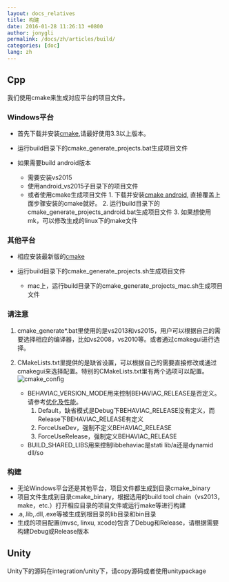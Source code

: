 ```yaml
---
layout: docs_relatives
title: 构建
date: 2016-01-28 11:26:13 +0800
author: jonygli
permalink: /docs/zh/articles/build/
categories: [doc]
lang: zh
---
```


## Cpp
我们使用cmake来生成对应平台的项目文件。

### Windows平台
 * 首先下载并安装[cmake](https://cmake.org/download/),请最好使用3.3以上版本。
 * 运行build目录下的cmake_generate_projects.bat生成项目文件
 * 如果需要build android版本

    - 需要安装vs2015
    - 使用android_vs2015子目录下的项目文件
    - 或者使用cmake生成项目文件
 	      1. 下载并安装[cmake android](https://github.com/Microsoft/CMake/releases), 直接覆盖上面步骤安装的cmake就好。
 	      2. 运行build目录下的cmake_generate_projects_android.bat生成项目文件
          3. 如果想使用mk，可以修改生成的linux下的make文件

### 其他平台
 * 相应安装最新版的[cmake](https://cmake.org)
 * 运行build目录下的cmake_generate_projects.sh生成项目文件

    - mac上，运行build目录下的cmake_generate_projects_mac.sh生成项目文件

### 请注意
 1. cmake_generate*.bat里使用的是vs2013和vs2015，用户可以根据自己的需要选择相应的编译器，比如vs2008，vs2010等。或者通过cmakegui进行选择。
 1. CMakeLists.txt里提供的是缺省设置，可以根据自己的需要直接修改或通过cmakegui来选择配置。特别的CMakeLists.txt里有两个选项可以配置。
 ![cmake_config]({{site.url}}{{site.baseurl}}/img/concepts/cmake_config.png)

    - BEHAVIAC_VERSION_MODE用来控制BEHAVIAC_RELEASE是否定义。请参考[优化及性能]({{site.url}}{{site.baseurl}}/docs/zh/articles/tutorial10_performence)。
        1. Default，缺省模式是Debug下BEHAVIAC_RELEASE没有定义，而Release下BEHAVIAC_RELEASE有定义
        1. ForceUseDev，强制不定义BEHAVIAC_RELEASE
        1. ForceUseRelease，强制定义BEHAVIAC_RELEASE
    - BUILD_SHARED_LIBS用来控制libbehaviac是stati lib/a还是dynamid dll/so


### 构建
 * 无论Windows平台还是其他平台，项目文件都生成到目录cmake_binary
 * 项目文件生成到目录cmake_binary，根据选用的build tool chain（vs2013，make，etc.）打开相应目录的项目文件或运行make等进行构建
 * .a,.lib,.dll,.exe等被生成到根目录的lib目录和bin目录
 * 生成的项目配置(mvsc, linxu, xcode)包含了Debug和Release，请根据需要构建Debug或Release版本

## Unity
Unity下的源码在integration/unity下，请copy源码或者使用unitypackage
